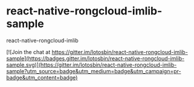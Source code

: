 # react-native-rongcloud-imlib-sample

react-native-rongcloud-imlib

[![Join the chat at https://gitter.im/lotosbin/react-native-rongcloud-imlib-sample](https://badges.gitter.im/lotosbin/react-native-rongcloud-imlib-sample.svg)](https://gitter.im/lotosbin/react-native-rongcloud-imlib-sample?utm_source=badge&utm_medium=badge&utm_campaign=pr-badge&utm_content=badge)
